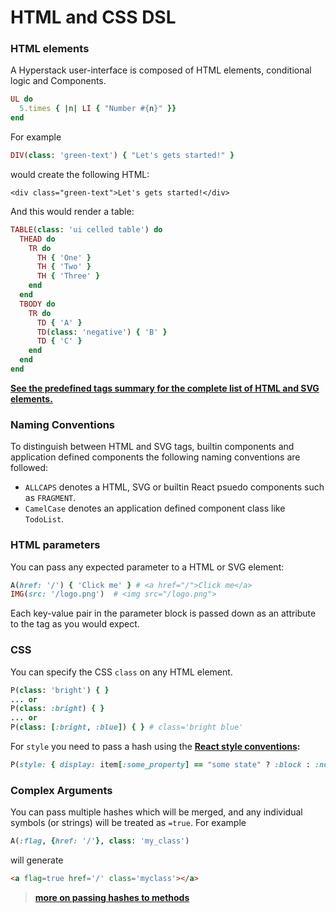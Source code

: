 # HTML and CSS DSL

### HTML elements

A Hyperstack user-interface is composed of HTML elements, conditional logic and Components.

```ruby
UL do
  5.times { |n| LI { "Number #{n}" }}
end
```
For example

```ruby
DIV(class: 'green-text') { "Let's gets started!" }
```

would create the following HTML:

```markup
<div class="green-text">Let's gets started!</div>
```

And this would render a table:

```ruby
TABLE(class: 'ui celled table') do
  THEAD do
    TR do
      TH { 'One' }
      TH { 'Two' }
      TH { 'Three' }
    end
  end
  TBODY do
    TR do
      TD { 'A' }
      TD(class: 'negative') { 'B' }
      TD { 'C' }
    end
  end
end
```

**[See the predefined tags summary for the complete list of HTML and SVG elements.](predefined-tags.md)**

### Naming Conventions

To distinguish between HTML and SVG tags, builtin components and application defined components the following
naming conventions are followed:

+ `ALLCAPS` denotes a HTML, SVG or builtin React psuedo components such as `FRAGMENT`.
+ `CamelCase` denotes an application defined component class like `TodoList`.

### HTML parameters

You can pass any expected parameter to a HTML or SVG element:

```ruby
A(href: '/') { 'Click me' } # <a href="/">Click me</a>
IMG(src: '/logo.png')  # <img src="/logo.png">
```

Each key-value pair in the parameter block is passed down as an attribute to the tag as you would expect.

### CSS

You can specify the CSS `class` on any HTML element.

```ruby
P(class: 'bright') { }
... or
P(class: :bright) { }
... or
P(class: [:bright, :blue]) { } # class='bright blue'
```

For `style` you need to pass a hash using the **[React style conventions](https://reactjs.org/docs/dom-elements.html#style):**

```ruby
P(style: { display: item[:some_property] == "some state" ? :block : :none })
```

### Complex Arguments

You can pass multiple hashes which will be merged, and any individual symbols
(or strings) will be treated as `=true`.  For example

```ruby
A(:flag, {href: '/'}, class: 'my_class')
```

will generate

```HTML
<a flag=true href='/' class='myclass'></a>
```

> **[more on passing hashes to methods](notes#ruby-hash-params)**

